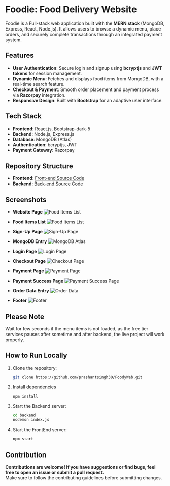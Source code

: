 # Foodie: Food Delivery Website

Foodie is a Full-stack web application built with the **MERN stack** (MongoDB, Express, React, Node.js). It allows users to browse a dynamic menu, place orders, and securely complete transactions through an integrated payment system.

## Features

- **User Authentication**: Secure login and signup using **bcryptjs** and **JWT tokens** for session management.
- **Dynamic Menu**: Fetches and displays food items from MongoDB, with a real-time search feature.
- **Checkout & Payment**: Smooth order placement and payment process via **Razorpay** integration.
- **Responsive Design**: Built with **Bootstrap** for an adaptive user interface.

## Tech Stack

- **Frontend**: React.js, Bootstrap-dark-5
- **Backend**: Node.js, Express.js
- **Database**: MongoDB (Atlas)
- **Authentication**: bcryptjs, JWT
- **Payment Gateway**: Razorpay

## Repository Structure

- **Frontend**: [Front-end Source Code](https://github.com/prashantsingh30/FoodyWeb/tree/main/src)
- **Backend**: [Back-end Source Code](https://github.com/prashantsingh30/FoodyWeb/tree/main/backend)

## Screenshots

- **Website Page**
  ![Food Items List](https://github.com/user-attachments/assets/a208bfa6-ba55-43c8-9b24-37d12ca9cb3b)

- **Food Items List**
  ![Food Items List](https://github.com/user-attachments/assets/1cc4cd1d-4764-41b3-9c9c-c5d66a3c3a49)

- **Sign-Up Page**
  ![Sign-Up Page](https://github.com/user-attachments/assets/1eb51dc5-7e59-4038-9f63-b47915badb2d)

- **MongoDB Entry**
  ![MongoDB Atlas](https://github.com/user-attachments/assets/a86f6b02-c2c7-46ab-8818-5e8751bf2c53)

- **Login Page**
  ![Login Page](https://github.com/user-attachments/assets/feefcbf6-0cc2-4a2d-acea-7cbcdd2acf31)

- **Checkout Page**
  ![Checkout Page](https://github.com/user-attachments/assets/0d983a54-df59-45fa-b338-0353379fa88e)

- **Payment Page**
  ![Payment Page](https://github.com/user-attachments/assets/ba48dac9-51db-4028-a1e4-c936bf790825)

- **Payment Success Page**
  ![Payment Success Page](https://github.com/user-attachments/assets/2fc7f4d9-2363-4d08-89d6-28063098b86c)

- **Order Data Entry**
  ![Order Data](https://github.com/user-attachments/assets/ec404b31-d3d6-432a-90b2-cdff2aceb1e1)

- **Footer**
  ![Footer](https://github.com/user-attachments/assets/6076199f-409a-41a0-8b01-bbbceb50d4d7)

## Please Note

Wait for few seconds if the menu items is not loaded, as the free tier services pauses after sometime and after backend, the live project will work properly.

## How to Run Locally

1. Clone the repository:

   ```bash
   git clone https://github.com/prashantsingh30/FoodyWeb.git

   ```

2. Install dependencies

   ```bash
   npm install

   ```

3. Start the Backend server:

   ```bash
   cd backend
   nodemon index.js

   ```

4. Start the FrontEnd server:

   ```bash
   npm start

   ```

## Contribution

**Contributions are welcome! If you have suggestions or find bugs, feel free to open an issue or submit a pull request.**  
Make sure to follow the contributing guidelines before submitting changes.

